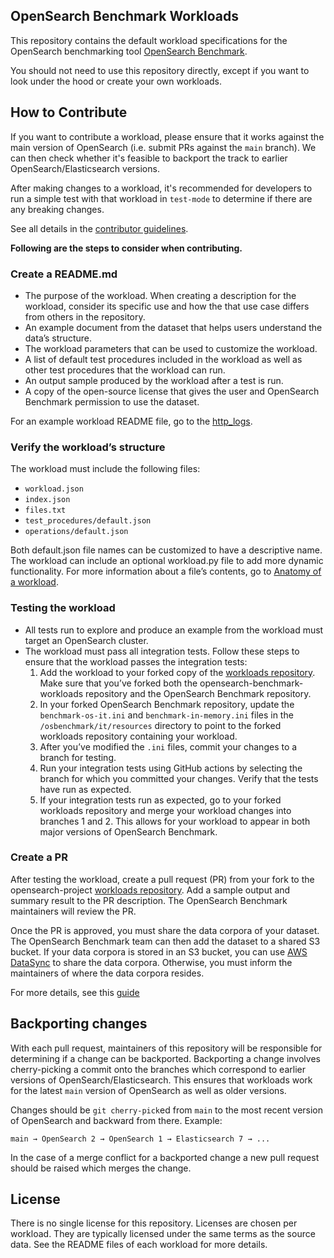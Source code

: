 OpenSearch Benchmark Workloads
------------

This repository contains the default workload specifications for the OpenSearch benchmarking tool [OpenSearch Benchmark](https://github.com/opensearch-project/OpenSearch-Benchmark).

You should not need to use this repository directly, except if you want to look under the hood or create your own workloads.

How to Contribute
-----------------

If you want to contribute a workload, please ensure that it works against the main version of OpenSearch (i.e. submit PRs against the `main` branch). We can then check whether it's feasible to backport the track to earlier OpenSearch/Elasticsearch versions.

After making changes to a workload, it's recommended for developers to run a simple test with that workload in `test-mode` to determine if there are any breaking changes. 
 
See all details in the [contributor guidelines](https://github.com/opensearch-project/opensearch-benchmark/blob/main/CONTRIBUTING.md).

**Following are the steps to consider when contributing.**
### Create a README.md

- The purpose of the workload. When creating a description for the workload, consider its specific use and how the that use case differs from others in the repository.
- An example document from the dataset that helps users understand the data’s structure.
- The workload parameters that can be used to customize the workload.
- A list of default test procedures included in the workload as well as other test procedures that the workload can run.
- An output sample produced by the workload after a test is run.
- A copy of the open-source license that gives the user and OpenSearch Benchmark permission to use the dataset.

For an example workload README file, go to the [http_logs](https://github.com/opensearch-project/opensearch-benchmark-workloads/blob/main/http_logs/README.md).

### Verify the workload’s structure

The workload must include the following files:
- `workload.json`
- `index.json`
- `files.txt`
- `test_procedures/default.json`
- `operations/default.json`

Both default.json file names can be customized to have a descriptive name. The workload can include an optional workload.py file to add more dynamic functionality. For more information about a file’s contents, go to [Anatomy of a workload](https://opensearch.org/docs/latest/benchmark/user-guide/understanding-workloads/anatomy-of-a-workload/).

### Testing the workload

- All tests run to explore and produce an example from the workload must target an OpenSearch cluster.
- The workload must pass all integration tests. Follow these steps to ensure that the workload passes the integration tests:
  1. Add the workload to your forked copy of the [workloads repository](https://github.com/opensearch-project/opensearch-benchmark-workloads/). Make sure that you’ve forked both the opensearch-benchmark-workloads repository and the OpenSearch Benchmark repository.
  2. In your forked OpenSearch Benchmark repository, update the `benchmark-os-it.ini` and `benchmark-in-memory.ini` files in the `/osbenchmark/it/resources` directory to point to the forked workloads repository containing your workload.
  3. After you’ve modified the `.ini` files, commit your changes to a branch for testing.
  4. Run your integration tests using GitHub actions by selecting the branch for which you committed your changes. Verify that the tests have run as expected.
  5. If your integration tests run as expected, go to your forked workloads repository and merge your workload changes into branches 1 and 2. This allows for your workload to appear in both major versions of OpenSearch Benchmark.

### Create a PR

After testing the workload, create a pull request (PR) from your fork to the opensearch-project [workloads repository](https://github.com/opensearch-project/opensearch-benchmark-workloads/). Add a sample output and summary result to the PR description. The OpenSearch Benchmark maintainers will review the PR.

Once the PR is approved, you must share the data corpora of your dataset. The OpenSearch Benchmark team can then add the dataset to a shared S3 bucket. If your data corpora is stored in an S3 bucket, you can use [AWS DataSync](https://docs.aws.amazon.com/datasync/latest/userguide/create-s3-location.html) to share the data corpora. Otherwise, you must inform the maintainers of where the data corpora resides.

For more details, see this [guide](https://opensearch.org/docs/latest/benchmark/user-guide/contributing-workloads/)

Backporting changes
-------------------

With each pull request, maintainers of this repository will be responsible for determining if a change can be backported.
Backporting a change involves cherry-picking a commit onto the branches which correspond to earlier versions of OpenSearch/Elasticsearch.
This ensures that workloads work for the latest `main` version of OpenSearch as well as older versions. 

Changes should be `git cherry-pick`ed from `main` to the most recent version of OpenSearch and backward from there. 
Example:
```
main → OpenSearch 2 → OpenSearch 1 → Elasticsearch 7 → ... 
```
In the case of a merge conflict for a backported change a new pull request should be raised which merges the change.

 
License
-------
 
There is no single license for this repository. Licenses are chosen per workload. They are typically licensed under the same terms as the source data. See the README files of each workload for more details.
